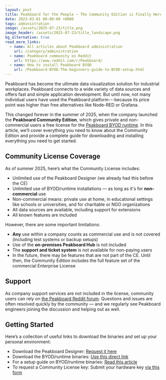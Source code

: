 ```yaml
---
layout: post
title: Peakboard for the People — The Community Edition is Finally Here
date: 2023-03-01 00:00:00 +0000
tags: administration
image: /assets/2025-07-23/title.png
image_header: /assets/2025-07-23/title_landscape.png
bg_alternative: true
read_more_links:
  - name: All articles about Peakboard administration
    url: /category/administration
  - name: Peakboard community on Reddit
    url: https://www.reddit.com/r/Peakboard/
  - name: How to install Peakboard BYOD
    url: /Peakboard-BYOD-The-beginners-guide-to-BYOD-setup.html
---
```

Peakboard has become the ultimate data visualization solution for industrial workplaces. Peakboard connects to a wide variety of data sources and offers fast and simple application development. But until now, not many individual users have used the Peakboard platform---because its price point was higher than free alternatives like Node-RED or Grafana.

This changed forever in the summer of 2025, when the company launched the **Peakboard Community Edition**, which gives private and non-commercial users a free license for the [Peakboard BYOD runtime](https://www.peakboard.com/en/product/peakboard-byod). In this article, we’ll cover everything you need to know about the Community Edition and provide a complete guide for downloading and installing everything you need to get started.

## Community License Coverage

As of summer 2025, here’s what the Community License includes:

- Unlimited use of the Peakboard Designer (we already had this before the CE)
- Unlimited use of BYOD/runtime installations — as long as it's for **non-commercial** use
- Non-commercial means: private use at home, in educational settings like schools or universities, and for charitable or NGO organizations
- All data sources are available, including support for extensions
- All known features are included

However, there are some important limitations:

- **Any** use within a company counts as commercial use and is not covered (including test systems or backup setups)
- Use of the **on-premises Peakboard Hub** is not included
- The **support and ticket system** is not available for non-paying users
- In the future, there may be features that are not part of the CE. Until then, the Community Edition includes the full feature set of the commercial Enterprise License

## Support

As company support services are not included in the license, community users can rely on [the Peakboard Reddit forum](https://www.reddit.com/r/Peakboard/). Questions and issues are often resolved quickly by the community — and we regularly see Peakboard engineers joining the discussion and helping out as well.

## Getting Started

Here’s a collection of useful links to download the binaries and set up your personal environment:

- Download the Peakboard Designer: [Request it here](https://www.peakboard.com/en/product/peakboard-designer)
- Download the BYOD/runtime binaries: [Use this direct link](https://peakboard.com/download/Peakboard/master/PeakboardRuntimeSetupUI.exe)
- For a setup guide on BYOD/runtime binaries: [Read this article](https://how-to-dismantle-a-peakboard-box.com/Peakboard-BYOD-The-beginners-guide-to-BYOD-setup.html)
- To request a Community License key: Submit your hardware key [via this form](https://www.peakboard.com/testing---page2)
